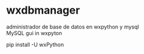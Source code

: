 # wxdbmanager
administrador de base de datos en wxpython y mysql  
MySQL gui in wxpyton

pip install -U wxPython  
